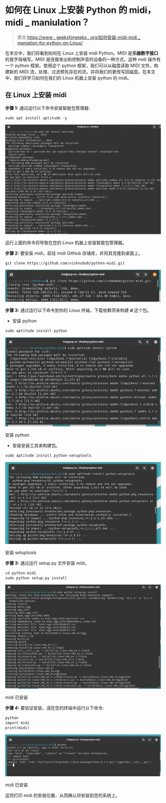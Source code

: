 # 如何在 Linux 上安装 Python 的 midi，midi _ maniulation？

> 原文:[https://www . geeksforgeeks . org/如何安装-midi-midi _ maniation-for-python-on-Linux/](https://www.geeksforgeeks.org/how-to-install-midi-midi_maniulation-for-python-on-linux/)

在本文中，我们将看到如何在 Linux 上安装 midi Python。MIDI 是**乐器数字接口**的首字母缩写。MIDI 是连接发出和控制声音的设备的一种方式。这种 midi 操作有一个 python 框架。使用这个 python 框架，我们可以从磁盘读取 MIDI 文件，构建新的 MIDI 流，处理、过滤预先存在的流，并将我们的更改写回磁盘。在本文中，我们将学习如何在我们的 Linux 机器上安装 python 的 midi。

## 在 Linux 上安装 midi

**步骤 1:** 通过运行以下命令安装智能包管理器:

```
sudo apt install aptitude -y
```

![How to Install midi, midi_maniulation for Python on Linux?](img/8d9bed1dbc8063ac48ae478eb8458ab1.png)

运行上面的命令将导致在您的 Linux 机器上安装智能包管理器。

**步骤 2:** 要安装 midi，前往 midi GitHub 存储库，并将其克隆到桌面上。

```
git clone https://github.com/vishnubob/python-midi.git
```

![How to Install midi, midi_maniulation for Python on Linux?](img/5e09beb34a1a77698cc043cd9a34bdef.png)

**步骤 3:** 通过运行以下命令到你的 Linux 终端，下载依赖项来构建 **d** 这个包。

*   安装 python

```
sudo aptitude install python
```

![How to Install midi, midi_maniulation for Python on Linux?](img/a8eda1e39e19e8a235735110d5357281.png)

安装 python

*   安装安装工具来构建包。

```
sudo aptitude install python-setuptools
```

![How to Install midi, midi_maniulation for Python on Linux?](img/fd3a28731494fd795c16f286dcd54555.png)

安装 setuptools

**步骤 3:** 通过运行 setup.py 文件安装 midi。

```
cd python-midi
sudo python setup.py install
```

![How to Install midi, midi_maniulation for Python on Linux?](img/e491ddbedd651ef7d9d967ad487f1fb7.png)

midi 已安装

**步骤 4:** 要验证安装，请在您的终端中运行以下命令:

```
python
import midi
print(midi)
```

![How to Install midi, midi_maniulation for Python on Linux?](img/793990cd1591e2afb40c30f147e5b70d.png)

midi 已安装

这将打印 midi 的安装位置，从而确认将安装到您的系统上。